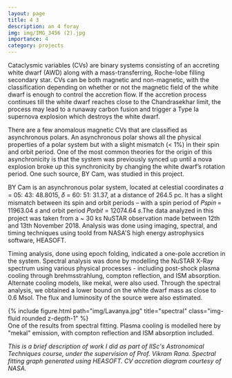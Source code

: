 ```yaml
---
layout: page
title: 4 3
description: an 4 foray
img: img/IMG_3456 (2).jpg
importance: 4
category: projects
---
```


Cataclysmic variables (CVs) are binary systems consisting of an accreting white dwarf (AWD) along with a mass-transferring, Roche-lobe filling secondary star. CVs can be both magnetic and non-magnetic, with the classification depending on whether or not the magnetic field of the white dwarf is enough to control the accretion flow. If the accretion process continues till the white dwarf reaches close to the Chandrasekhar limit, the process may lead to a runaway carbon fusion and trigger a Type Ia supernova explosion which destroys the white dwarf.

There are a few anomalous magnetic CVs that are classified as asynchronous polars. An asynchronous polar shows all the physical properties of a polar system but with a slight mismatch (< 1%) in their spin and orbit period. One of the most common theories for the origin of this asynchronicity is that the system was previously synced up until a nova explosion broke up this synchronicity by changing the white dwarf’s rotation period. One such source, BY Cam, was studied in this project.

BY Cam is an asynchronous polar system, located at celestial coordinates 𝛼 = 05: 43: 48.8015, 𝛿 = 60: 51: 31.37, at a distance of 264.5 pc. It has a slight mismatch between its spin and orbit periods – with a spin period of 𝑃𝑠𝑝𝑖𝑛 = 11963.04 𝑠 and orbit period 𝑃𝑜𝑟𝑏𝑖𝑡 = 12074.64 𝑠.The data analyzed in this project was taken from a ~ 30 ks NuSTAR observation made between 12th and 13th November 2018. Analysis was done using imaging, spectral, and timing techniques using toold from NASA'S high energy astrophysics software, HEASOFT.

Timing analysis, done using epoch folding, indicated a one-pole accretion in the system. Spectral analysis was done by modelling the NuSTAR X-Ray spectrum using various physical processes - including post-shock plasma cooling through brehmsstrahlung, compton reflection, and ISM absorption. Alternate cooling models, like mekal, were also used. Through the spectral analysis, we obtained a lower bound on the white dwarf mass as close to 0.6 Msol. The flux and luminosity of the source were also estimated. 

<div class="row">
    <div class="col-sm mt-3 mt-md-0">
        {% include figure.html path="img/Lavanya.jpg" title="spectral" class="img-fluid rounded z-depth-1" %}
    </div>
</div>
<div class="caption">
    One of the results from spectral fitting. Plasma cooling is modelled here by "mekal" emission, with compton reflection and ISM absorption included.
</div>

<i> This is a brief description of work I did as part of IISc's Astronomical Techniques course, under the supervision of Prof. Vikram Rana. Spectral fitting graph generated using HEASOFT. CV accretion diagram courtesy of NASA. </i>